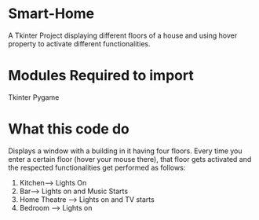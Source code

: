 # Smart-Home
A Tkinter Project displaying different floors of a house and using hover property to activate different functionalities. 

# Modules Required to import
Tkinter
Pygame

# What this code do
Displays a window with a building in it having four floors. 
Every time you enter a certain floor (hover your mouse there), that floor gets activated and the respected functionalities get performed as follows:

1) Kitchen--> Lights On
2) Bar--> Lights on and Music Starts
3) Home Theatre --> Lights on and TV starts
4) Bedroom --> Lights on

